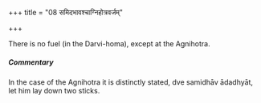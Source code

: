 +++
title = "08 समिदभावश्चाग्निहोत्रवर्जम्"

+++

There is no fuel (in the Darvi-homa), except at the Agnihotra.

#####  Commentary

In the case of the Agnihotra it is distinctly stated, dve samidhāv ādadhyāt, let him lay down two sticks.
